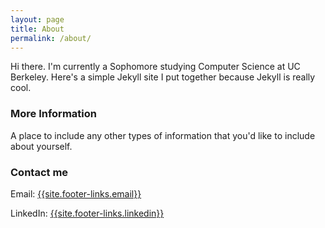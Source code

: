 ```yaml
---
layout: page
title: About
permalink: /about/
---
```


Hi there. I'm currently a Sophomore studying Computer Science at UC Berkeley. Here's a simple Jekyll site I put together because Jekyll is really cool.

### More Information

A place to include any other types of information that you'd like to include about yourself.

### Contact me

Email: [{{site.footer-links.email}}]({{site.footer-links.email}})

LinkedIn: [{{site.footer-links.linkedin}}](https://linkedin.com/in/{{site.footer-links.linkedin}})
